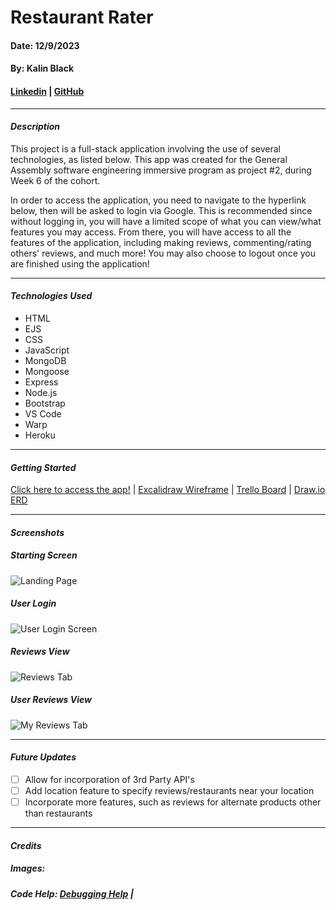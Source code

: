 # Restaurant Rater
#### Date: 12/9/2023
#### By: Kalin Black 
#### [Linkedin](https://www.linkedin.com/in/kalin-black/) | [GitHub](https://github.com/kfblack)
***
#### **_Description_**
This project is a full-stack application involving the use of several technologies, as listed below. This app was created for the General Assembly software engineering immersive program as project #2, during Week 6 of the cohort. 

In order to access the application, you need to navigate to the hyperlink below, then will be asked to login via Google. This is recommended since without logging in, you will have a limited scope of what you can view/what features you may access. From there, you will have access to all the features of the application, including making reviews, commenting/rating others' reviews, and much more! You may also choose to logout once you are finished using the application!
***
#### **_Technologies Used_**
- HTML
- EJS
- CSS
- JavaScript
- MongoDB
- Mongoose
- Express
- Node.js
- Bootstrap
- VS Code
- Warp
- Heroku
***
#### **_Getting Started_**
[Click here to access the app!]() | [Excalidraw Wireframe](https://excalidraw.com/#json=ivJJTgMLFwtVtDXyEt7R_,jUnATw_mheq1Wz3KYh3oRg) | [Trello Board](https://trello.com/invite/b/Wjegq65S/ATTI6ed427af728b4fa8b42fe9f968bfe629AB463315/restaurant-rater) | [Draw.io ERD](https://drive.google.com/file/d/1VMSTR3sEYq-aAOYBFPLRaMHZ3TUr-1tT/view?usp=sharing)
***
#### **_Screenshots_**

##### Starting Screen 
![Landing Page]()

##### User Login
![User Login Screen]()

##### Reviews View 
![Reviews Tab]()

##### User Reviews View 
![My Reviews Tab]()

***
#### **_Future Updates_**
- [ ] Allow for incorporation of 3rd Party API's
- [ ] Add location feature to specify reviews/restaurants near your location
- [ ] Incorporate more features, such as reviews for alternate products other than restaurants
***
#### **_Credits_**

##### Images: []() 
##### Code Help: [Debugging Help](https://openai.com/blog/chatgpt) | []() 